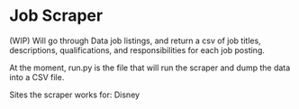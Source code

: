 # Job Scraper
(WIP) Will go through Data job listings, and return a csv of job titles, descriptions, qualifications, and responsibilities for each job posting.

At the moment, run.py is the file that will run the scraper and dump the data into a CSV file.

Sites the scraper works for:
Disney